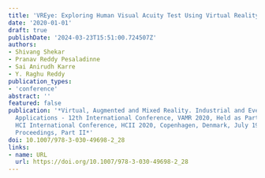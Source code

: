 ```yaml
---
title: 'VREye: Exploring Human Visual Acuity Test Using Virtual Reality'
date: '2020-01-01'
draft: true
publishDate: '2024-03-23T15:51:00.724507Z'
authors:
- Shivang Shekar
- Pranav Reddy Pesaladinne
- Sai Anirudh Karre
- Y. Raghu Reddy
publication_types:
- 'conference'
abstract: ''
featured: false
publication: '*Virtual, Augmented and Mixed Reality. Industrial and Everyday Life
  Applications - 12th International Conference, VAMR 2020, Held as Part of the 22nd
  HCI International Conference, HCII 2020, Copenhagen, Denmark, July 19-24, 2020,
  Proceedings, Part II*'
doi: 10.1007/978-3-030-49698-2_28
links:
- name: URL
  url: https://doi.org/10.1007/978-3-030-49698-2_28
---
```


